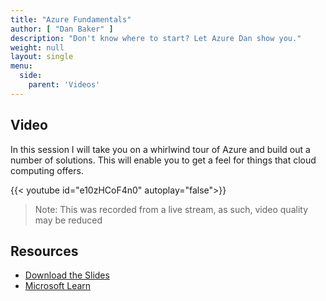 ```yaml
---
title: "Azure Fundamentals"
author: [ "Dan Baker" ]
description: "Don't know where to start? Let Azure Dan show you."
weight: null
layout: single
menu:
  side:
    parent: 'Videos'
---
```


## Video

In this session I will take you on a whirlwind tour of Azure and build out a number of solutions. This will enable you to get a feel for things that cloud computing offers.

{{< youtube id="e10zHCoF4n0" autoplay="false">}}

> Note: This was recorded from a live stream, as such, video quality may be reduced

## Resources

* [Download the Slides](https://1drv.ms/p/s!AtMM4n9Lb8PKkeglFr3uuW6OsHLoww?e=tWDR1h)
* [Microsoft Learn](https://docs.microsoft.com/learn/paths/azure-fundamentals/)
